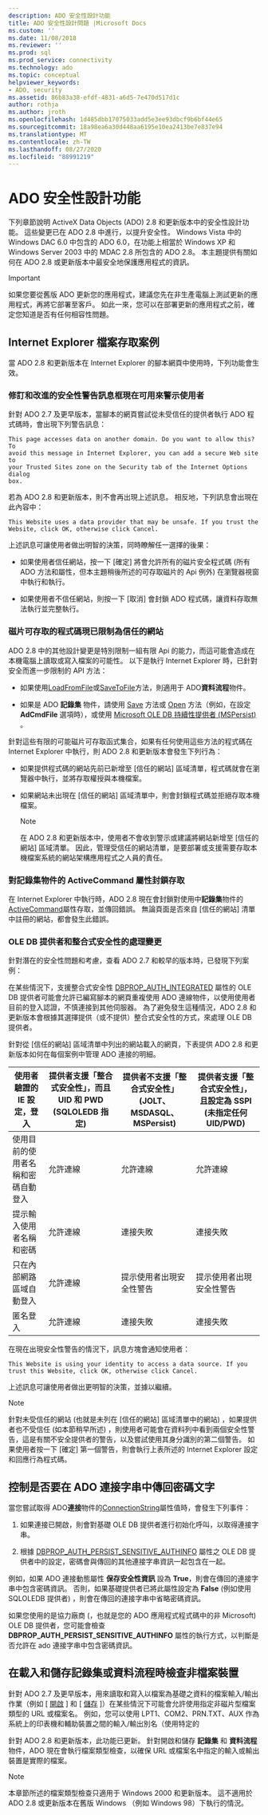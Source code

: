 ```yaml
---
description: ADO 安全性設計功能
title: ADO 安全性設計問題 |Microsoft Docs
ms.custom: ''
ms.date: 11/08/2018
ms.reviewer: ''
ms.prod: sql
ms.prod_service: connectivity
ms.technology: ado
ms.topic: conceptual
helpviewer_keywords:
- ADO, security
ms.assetid: 86b83a38-efdf-4831-a6d5-7e470d517d1c
author: rothja
ms.author: jroth
ms.openlocfilehash: 1d485dbb17075033add5e3ee93dbcf9b6bf44e65
ms.sourcegitcommit: 18a98ea6a30d448aa6195e10ea2413be7e837e94
ms.translationtype: MT
ms.contentlocale: zh-TW
ms.lasthandoff: 08/27/2020
ms.locfileid: "88991219"
---
```

# <a name="ado-security-design-features"></a>ADO 安全性設計功能
下列章節說明 ActiveX Data Objects (ADO) 2.8 和更新版本中的安全性設計功能。 這些變更已在 ADO 2.8 中進行，以提升安全性。 Windows Vista 中的 Windows DAC 6.0 中包含的 ADO 6.0，在功能上相當於 Windows XP 和 Windows Server 2003 中的 MDAC 2.8 所包含的 ADO 2.8。 本主題提供有關如何在 ADO 2.8 或更新版本中最安全地保護應用程式的資訊。

> [!IMPORTANT]
>  如果您要從舊版 ADO 更新您的應用程式，建議您先在非生產電腦上測試更新的應用程式，再將它部署至客戶。 如此一來，您可以在部署更新的應用程式之前，確定您知道是否有任何相容性問題。

## <a name="internet-explorer-file-access-scenarios"></a>Internet Explorer 檔案存取案例
 當 ADO 2.8 和更新版本在 Internet Explorer 的腳本網頁中使用時，下列功能會生效。

### <a name="revised-and-improved-security-warning-message-box-now-used-to-alert-users"></a>修訂和改進的安全性警告訊息框現在可用來警示使用者
 針對 ADO 2.7 及更早版本，當腳本的網頁嘗試從未受信任的提供者執行 ADO 程式碼時，會出現下列警告訊息：

```console
This page accesses data on another domain. Do you want to allow this? To
avoid this message in Internet Explorer, you can add a secure Web site to
your Trusted Sites zone on the Security tab of the Internet Options dialog
box.
```

 若為 ADO 2.8 和更新版本，則不會再出現上述訊息。 相反地，下列訊息會出現在此內容中：

```console
This Website uses a data provider that may be unsafe. If you trust the
Website, click OK, otherwise click Cancel.
```

 上述訊息可讓使用者做出明智的決策，同時瞭解任一選擇的後果：

-   如果使用者信任網站，按一下 [確定] 將會允許所有的磁片安全程式碼 (所有 ADO 方法和屬性，但本主題稍後所述的可存取磁片的 Api 例外) 在瀏覽器視窗中執行和執行。

-   如果使用者不信任網站，則按一下 [取消] 會封鎖 ADO 程式碼，讓資料存取無法執行並完整執行。

### <a name="disk-accessible-code-limited-now-to-trusted-sites"></a>磁片可存取的程式碼現已限制為信任的網站
 ADO 2.8 中的其他設計變更是特別限制一組有限 Api 的能力，而這可能會造成在本機電腦上讀取或寫入檔案的可能性。 以下是執行 Internet Explorer 時，已針對安全而進一步限制的 API 方法：

-   如果使用[LoadFromFile](../reference/ado-api/loadfromfile-method-ado.md)或[SaveToFile](../reference/ado-api/savetofile-method.md)方法，則適用于 ADO**資料流程**物件。

-   如果是 ADO **記錄集** 物件，請使用 [Save](../reference/ado-api/save-method.md) 方法或 [Open](../reference/ado-api/open-method-ado-recordset.md) 方法（例如，在設定 **AdCmdFile** 選項時），或使用 [Microsoft OLE DB 持續性提供者 (MSPersist) ](./appendixes/microsoft-ole-db-persistence-provider-ado-service-provider.md) 。

 針對這些有限的可能磁片可存取函式集合，如果有任何使用這些方法的程式碼在 Internet Explorer 中執行，則 ADO 2.8 和更新版本會發生下列行為：

-   如果提供程式碼的網站先前已新增至 [信任的網站] 區域清單，程式碼就會在瀏覽器中執行，並將存取權授與本機檔案。

-   如果網站未出現在 [信任的網站] 區域清單中，則會封鎖程式碼並拒絕存取本機檔案。

    > [!NOTE]
    >  在 ADO 2.8 和更新版本中，使用者不會收到警示或建議將網站新增至 [信任的網站] 區域清單。 因此，管理受信任的網站清單，是要部署或支援需要存取本機檔案系統的網站架構應用程式之人員的責任。

### <a name="access-blocked-to-the-activecommand-property-on-recordset-objects"></a>對記錄集物件的 ActiveCommand 屬性封鎖存取
 在 Internet Explorer 中執行時，ADO 2.8 現在會封鎖對使用中**記錄集**物件的[ActiveCommand](../reference/ado-api/activecommand-property-ado.md)屬性存取，並傳回錯誤。 無論頁面是否來自 [信任的網站] 清單中註冊的網站，都會發生此錯誤。

### <a name="changes-in-handling-for-ole-db-providers-and-integrated-security"></a>OLE DB 提供者和整合式安全性的處理變更
 針對潛在的安全性問題和考慮，查看 ADO 2.7 和較早的版本時，已發現下列案例：

 在某些情況下，支援整合式安全性 [DBPROP_AUTH_INTEGRATED](/previous-versions/windows/desktop/ms712973(v=vs.85)) 屬性的 OLE DB 提供者可能會允許已編寫腳本的網頁重複使用 ADO 連線物件，以使用使用者目前的登入認證，不慎連接到其他伺服器。 為了避免發生這種情況，ADO 2.8 和更新版本會根據其選擇提供（或不提供）整合式安全性的方式，來處理 OLE DB 提供者。

 針對從 [信任的網站] 區域清單中列出的網站載入的網頁，下表提供 ADO 2.8 和更新版本如何在每個案例中管理 ADO 連接的明細。

|使用者驗證的 IE 設定，登入|提供者支援「整合式安全性」，而且 UID 和 PWD (SQLOLEDB 指定) |提供者不支援「整合式安全性」 (JOLT、MSDASQL、MSPersist) |提供者支援「整合式安全性」，且設定為 SSPI (未指定任何 UID/PWD) |
|------------------------------------------------|----------------------------------------------------------------------------------------|----------------------------------------------------------------------------------|-------------------------------------------------------------------------------------------------|
|使用目前的使用者名稱和密碼自動登入|允許連線|允許連線|允許連線|
|提示輸入使用者名稱和密碼|允許連線|連接失敗|連接失敗|
|只在內部網路區域自動登入|允許連線|提示使用者出現安全性警告|提示使用者出現安全性警告|
|匿名登入|允許連線|連接失敗|連接失敗|

 在現在出現安全性警告的情況下，訊息方塊會通知使用者：

```console
This Website is using your identity to access a data source. If you trust this Website, click OK, otherwise click Cancel.
```

 上述訊息可讓使用者做出更明智的決策，並據以繼續。

> [!NOTE]
>  針對未受信任的網站 (也就是未列在 [信任的網站] 區域清單中的網站) ，如果提供者也不受信任 (如本節稍早所述) ，則使用者可能會在資料列中看到兩個安全性警告，這是有關不安全提供者的警告，以及嘗試使用其身分識別的第二個警告。 如果使用者按一下 [確定] 第一個警告，則會執行上表所述的 Internet Explorer 設定和回應行為程式碼。

## <a name="controlling-whether-password-text-is-returned-in-ado-connection-strings"></a>控制是否要在 ADO 連接字串中傳回密碼文字
 當您嘗試取得 ADO**連接**物件的[ConnectionString](../reference/ado-api/connectionstring-property-ado.md)屬性值時，會發生下列事件：

1.  如果連接已開啟，則會對基礎 OLE DB 提供者進行初始化呼叫，以取得連接字串。

2.  根據 [DBPROP_AUTH_PERSIST_SENSITIVE_AUTHINFO](/previous-versions/windows/desktop/ms714905(v=vs.85)) 屬性之 OLE DB 提供者中的設定，密碼會與傳回的其他連接字串資訊一起包含在一起。

 例如，如果 ADO 連接動態屬性 **保存安全性資訊** 設為 **True**，則會在傳回的連接字串中包含密碼資訊。 否則，如果基礎提供者已將此屬性設定為 **False** (例如使用 SQLOLEDB 提供者) ，則會在傳回的連接字串中省略密碼資訊。

 如果您使用的是協力廠商 (，也就是您的 ADO 應用程式程式碼中的非 Microsoft) OLE DB 提供者，您可能會檢查 **DBPROP_AUTH_PERSIST_SENSITIVE_AUTHINFO** 屬性的執行方式，以判斷是否允許在 ado 連接字串中包含密碼資訊。

## <a name="checking-for-non-file-devices-when-loading-and-saving-recordsets-or-streams"></a>在載入和儲存記錄集或資料流程時檢查非檔案裝置
 針對 ADO 2.7 及更早版本，用來讀取和寫入以檔案為基礎之資料的檔案輸入/輸出作業（例如 [ [開啟](../reference/ado-api/open-method-ado-recordset.md) ] 和 [ [儲存](../reference/ado-api/save-method.md) ]）在某些情況下可能會允許使用指定非磁片型檔案類型的 URL 或檔案名。 例如，您可以使用 LPT1、COM2、PRN.TXT、AUX 作為系統上的印表機和輔助裝置之間的輸入/輸出別名（使用特定的

 針對 ADO 2.8 和更新版本，此功能已更新。 針對開啟和儲存 **記錄集** 和 **資料流程** 物件，ADO 現在會執行檔案類型檢查，以確保 URL 或檔案名中指定的輸入或輸出裝置是實際的檔案。

> [!NOTE]
>  本章節所述的檔案類型檢查只適用于 Windows 2000 和更新版本。 這不適用於 ADO 2.8 或更新版本在舊版 Windows （例如 Windows 98）下執行的情況。